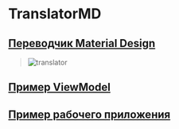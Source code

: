 # TranslatorMD
## [Переводчик Material Design](https://github.com/alexmihalyk23/TranslatorMD)
> ![translator](https://user-images.githubusercontent.com/35634279/102473690-56bfb180-408a-11eb-862e-fa2e8ed2d7d5.png)
## [Пример ViewModel](https://github.com/alexmihalyk23/TranslatorMD/blob/master/TranslatorMD/ViewModels/MainWindowViewModel.cs)

## [Пример рабочего приложения](https://github.com/alexmihalyk23/TranslatorMD/releases)

